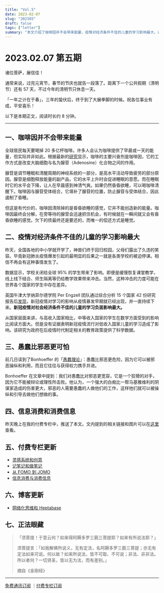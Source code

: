 ```yaml
---
title: "Vol.5"
date: 2023-02-07
slug: "202305"
draft: false
tags: ["letter"]
summary: "本文介绍了咖啡因并不会带来能量，疫情对经济条件不佳的儿童的学习影响最大，以及愚蠢比邪恶更可怕等内容。"
---
```


# 2023.02.07 第五期

诸位菩萨，展信佳！

通常来说，过完元宵节，春节的节庆也就告一段落了。距离下一个公共假期（清明节）还有 57 天，不过今年的清明节只休息一天。

「一年之计在于春」，三年的蛰伏后，终于到了大展拳脚的时候。祝各位事业有成，平安喜乐！

以下是本期正文，阅读时长约 8 分钟。

---

## 一、咖啡因并不会带来能量

全球居民每天要喝掉 20 多亿杯咖啡。许多人会认为咖啡提供了早晨或一天的能量，但实际并非如此。根据最新的[研究](https://theconversation.com/nope-coffee-wont-give-you-extra-energy-itll-just-borrow-a-bit-that-youll-pay-for-later-197897)显示，咖啡的主要兴奋剂是咖啡因，它的工作方式是改变大脑细胞与名为腺苷（Adenosine）化合物之间的作用。

腺苷是调节睡眠和清醒周期的神经系统的一部分，是高水平活动导致疲劳的部分原因。腺苷是细胞释放能量的副产品，它的水平上升时会促进睡眠的意愿。而在睡眠时它的水平会下降，让人在早晨感到神清气爽。如果仍然昏昏欲睡，可以喝咖啡清醒下。咖啡因与腺苷受体结合，它填补了腺苷的位置，防止腺苷与受体结合，因此遏制了昏睡。

但这是有代价的，咖啡因清除掉的是昏昏欲睡的感觉，它并不能创造新的能量。咖啡因最终会分解，在旁等待的腺苷会迅速抓住机会，有时候就在一瞬间就又会有昏昏欲睡的感觉。欠下的债最终还是要还的，而唯一的偿还方式是睡觉。

## 二、疫情对经济条件不佳的儿童的学习影响最大

昨天，全国各地的中小学就开学了，神兽们终于回归校园，父母们露出了久违的笑容。毕竟新冠肺炎疫情爆发引起的最明显的后果之一就是各类学校的被迫停课。相信不再会有这种事情发生了。

数据显示，学校关闭给全球 95% 的学生带来了影响。即便是缓慢恢复课堂教学，线上线下结合、师生隔离等仍给教学效果带来冲击。当然，这种冲击的力度可能在世界各个国家的学生中存在差异。

英国牛津大学纳菲尔德学院 Per Engzell 团队通过综合分析 15 个国家 42 份研究报告后[发现](https://www.nature.com/articles/s41562-022-01506-4)，新冠疫情对学习的影响从疫情暴发早期就已经出现，并一直持续下来。**新冠疫情对社会经济条件不佳的儿童的学习负面影响最大。**

从国家层面来讲，与高收入国家相比，中等收入国家的学生在数学方面受到的影响比阅读方面大。但是没有证据表明新冠疫情流行对低收入国家儿童的学习造成了影响。该研究为政府在后疫情时代制定相关的教育政策提供了科学数据。

## 三、愚蠢比邪恶更可怕

前几日读到了Bonhoeffer 的「[愚蠢理论](https://bigthink.com/thinking/bonhoeffers-theory-stupidity-evil/)」：愚蠢比邪恶更危险，因为它可以被邪恶操纵和利用，而且它往往与获得权力携手并进。

Bonhoeffer 在文章中提到：我们对愚蠢比对邪恶更宽容，它是一个狡猾的对手，因为它不能被辩论或理性所击败。他认为，一个强大的白痴比一帮马基雅维利的阴谋家造成的伤害更大，邪恶的人需要愚蠢的人做他们的工作，这样他们就可以被操纵和引导去做他们想做的事。

## 四、信息消费和消费信息

昨天晚上在我的付费专栏中，推送了本文。文内提到的相关链接和图片可以在[这里](https://justgoidea.com/2023-008)查看。

## 五、付费专栏更新

- [灵感系统和创意](https://xiaobot.net/post/e4788d78-f85d-4a8c-b458-7e7db07ccd90)
- [记笔记和做笔记](https://xiaobot.net/post/0174d661-67fa-4c04-8101-22090fe7aa8e)
- [从 FOMO 到 JOMO](https://xiaobot.net/post/f61007df-28e2-4fb0-bf62-679c31d624e8)
- [信息消费与消费信息](https://xiaobot.net/post/016b3731-1612-4b69-8fea-bae545196041)

## 六、博客更新

- [网络化思维和 Heptabase](https://justgoidea.com/2023-007)

## 七、正法眼藏

> 「须菩提！于意云何？如来得阿耨多罗三藐三菩提耶？如来有所说法耶？」
> 
> 
> 须菩提言：「如我解佛所说义，无有定法，名阿耨多罗三藐三菩提；亦无有定法如来可说。何以故？如来所说法，皆不可取、不可说；非法、非非法。所以者何？一切贤圣，皆以无为法，而有差别。」
> 
> 摘自《金刚经》
> 

---

[免费通讯订阅](https://letters.justgoidea.com/) ｜[付费专栏订阅](https://xiaobot.net/p/ywkh?refer=59b4c4c8-52a3-4dd4-b54b-1a81d7a4fb18)